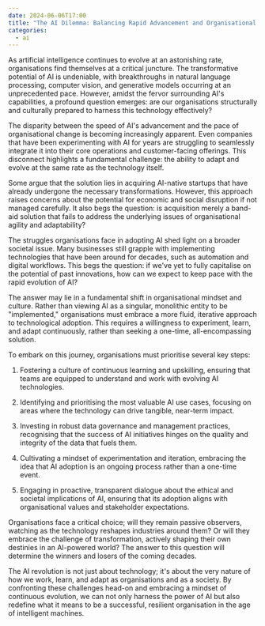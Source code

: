 ```yaml
---
date: 2024-06-06T17:00
title: "The AI Dilemma: Balancing Rapid Advancement and Organisational Readiness"
categories:
  - ai
---
```

As artificial intelligence continues to evolve at an astonishing rate, organisations find themselves at a critical juncture. The transformative potential of AI is undeniable, with breakthroughs in natural language processing, computer vision, and generative models occurring at an unprecedented pace. However, amidst the fervor surrounding AI's capabilities, a profound question emerges: are our organisations structurally and culturally prepared to harness this technology effectively?

The disparity between the speed of AI's advancement and the pace of organisational change is becoming increasingly apparent. Even companies that have been experimenting with AI for years are struggling to seamlessly integrate it into their core operations and customer-facing offerings. This disconnect highlights a fundamental challenge: the ability to adapt and evolve at the same rate as the technology itself.

Some argue that the solution lies in acquiring AI-native startups that have already undergone the necessary transformations. However, this approach raises concerns about the potential for economic and social disruption if not managed carefully. It also begs the question: is acquisition merely a band-aid solution that fails to address the underlying issues of organisational agility and adaptability?

The struggles organisations face in adopting AI shed light on a broader societal issue. Many businesses still grapple with implementing technologies that have been around for decades, such as automation and digital workflows. This begs the question: if we've yet to fully capitalise on the potential of past innovations, how can we expect to keep pace with the rapid evolution of AI?

The answer may lie in a fundamental shift in organisational mindset and culture. Rather than viewing AI as a singular, monolithic entity to be "implemented," organisations must embrace a more fluid, iterative approach to technological adoption. This requires a willingness to experiment, learn, and adapt continuously, rather than seeking a one-time, all-encompassing solution.

To embark on this journey, organisations must prioritise several key steps:

1.  Fostering a culture of continuous learning and upskilling, ensuring that teams are equipped to understand and work with evolving AI technologies.
    
2.  Identifying and prioritising the most valuable AI use cases, focusing on areas where the technology can drive tangible, near-term impact.
    
3.  Investing in robust data governance and management practices, recognising that the success of AI initiatives hinges on the quality and integrity of the data that fuels them.
    
4.  Cultivating a mindset of experimentation and iteration, embracing the idea that AI adoption is an ongoing process rather than a one-time event.
    
5.  Engaging in proactive, transparent dialogue about the ethical and societal implications of AI, ensuring that its adoption aligns with organisational values and stakeholder expectations.
    

Organisations face a critical choice; will they remain passive observers, watching as the technology reshapes industries around them? Or will they embrace the challenge of transformation, actively shaping their own destinies in an AI-powered world? The answer to this question will determine the winners and losers of the coming decades.

The AI revolution is not just about technology; it's about the very nature of how we work, learn, and adapt as organisations and as a society. By confronting these challenges head-on and embracing a mindset of continuous evolution, we can not only harness the power of AI but also redefine what it means to be a successful, resilient organisation in the age of intelligent machines.